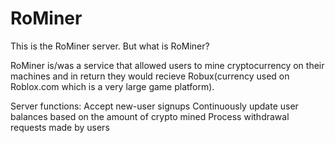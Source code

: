 # RoMiner

This is the RoMiner server. But what is RoMiner?

RoMiner is/was a service that allowed users to mine cryptocurrency on their machines and in return they would recieve Robux(currency used on Roblox.com which is a very large game platform).

Server functions:
Accept new-user signups
Continuously update user balances based on the amount of crypto mined
Process withdrawal requests made by users
